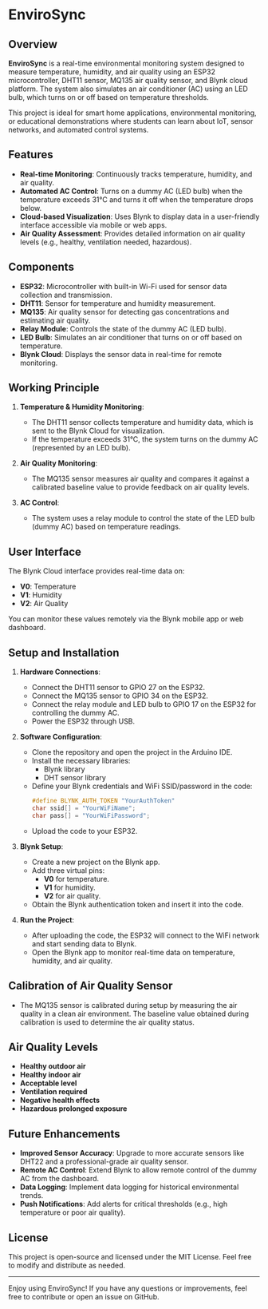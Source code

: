 # EnviroSync
## Overview
**EnviroSync** is a real-time environmental monitoring system designed to measure temperature, humidity, and air quality using an ESP32 microcontroller, DHT11 sensor, MQ135 air quality sensor, and Blynk cloud platform. The system also simulates an air conditioner (AC) using an LED bulb, which turns on or off based on temperature thresholds.

This project is ideal for smart home applications, environmental monitoring, or educational demonstrations where students can learn about IoT, sensor networks, and automated control systems.

## Features
- **Real-time Monitoring**: Continuously tracks temperature, humidity, and air quality.
- **Automated AC Control**: Turns on a dummy AC (LED bulb) when the temperature exceeds 31°C and turns it off when the temperature drops below.
- **Cloud-based Visualization**: Uses Blynk to display data in a user-friendly interface accessible via mobile or web apps.
- **Air Quality Assessment**: Provides detailed information on air quality levels (e.g., healthy, ventilation needed, hazardous).
  
## Components
- **ESP32**: Microcontroller with built-in Wi-Fi used for sensor data collection and transmission.
- **DHT11**: Sensor for temperature and humidity measurement.
- **MQ135**: Air quality sensor for detecting gas concentrations and estimating air quality.
- **Relay Module**: Controls the state of the dummy AC (LED bulb).
- **LED Bulb**: Simulates an air conditioner that turns on or off based on temperature.
- **Blynk Cloud**: Displays the sensor data in real-time for remote monitoring.

## Working Principle
1. **Temperature & Humidity Monitoring**:
   - The DHT11 sensor collects temperature and humidity data, which is sent to the Blynk Cloud for visualization.
   - If the temperature exceeds 31°C, the system turns on the dummy AC (represented by an LED bulb).
   
2. **Air Quality Monitoring**:
   - The MQ135 sensor measures air quality and compares it against a calibrated baseline value to provide feedback on air quality levels.
   
3. **AC Control**:
   - The system uses a relay module to control the state of the LED bulb (dummy AC) based on temperature readings.

## User Interface
The Blynk Cloud interface provides real-time data on:
- **V0**: Temperature
- **V1**: Humidity
- **V2**: Air Quality

You can monitor these values remotely via the Blynk mobile app or web dashboard.

## Setup and Installation

1. **Hardware Connections**:
   - Connect the DHT11 sensor to GPIO 27 on the ESP32.
   - Connect the MQ135 sensor to GPIO 34 on the ESP32.
   - Connect the relay module and LED bulb to GPIO 17 on the ESP32 for controlling the dummy AC.
   - Power the ESP32 through USB.

2. **Software Configuration**:
   - Clone the repository and open the project in the Arduino IDE.
   - Install the necessary libraries:
     - Blynk library
     - DHT sensor library
   - Define your Blynk credentials and WiFi SSID/password in the code:
     ```cpp
     #define BLYNK_AUTH_TOKEN "YourAuthToken"
     char ssid[] = "YourWiFiName";
     char pass[] = "YourWiFiPassword";
     ```
   - Upload the code to your ESP32.

3. **Blynk Setup**:
   - Create a new project on the Blynk app.
   - Add three virtual pins:
     - **V0** for temperature.
     - **V1** for humidity.
     - **V2** for air quality.
   - Obtain the Blynk authentication token and insert it into the code.

4. **Run the Project**:
   - After uploading the code, the ESP32 will connect to the WiFi network and start sending data to Blynk.
   - Open the Blynk app to monitor real-time data on temperature, humidity, and air quality.

## Calibration of Air Quality Sensor
- The MQ135 sensor is calibrated during setup by measuring the air quality in a clean air environment. The baseline value obtained during calibration is used to determine the air quality status.

## Air Quality Levels
- **Healthy outdoor air**
- **Healthy indoor air**
- **Acceptable level**
- **Ventilation required**
- **Negative health effects**
- **Hazardous prolonged exposure**

## Future Enhancements
- **Improved Sensor Accuracy**: Upgrade to more accurate sensors like DHT22 and a professional-grade air quality sensor.
- **Remote AC Control**: Extend Blynk to allow remote control of the dummy AC from the dashboard.
- **Data Logging**: Implement data logging for historical environmental trends.
- **Push Notifications**: Add alerts for critical thresholds (e.g., high temperature or poor air quality).

## License
This project is open-source and licensed under the MIT License. Feel free to modify and distribute as needed.

---

Enjoy using EnviroSync! If you have any questions or improvements, feel free to contribute or open an issue on GitHub.
